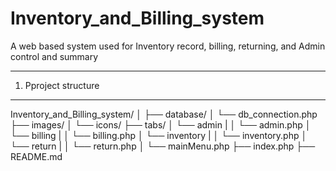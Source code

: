 Inventory_and_Billing_system
===================

A web based system used for Inventory record, billing, returning, and Admin control and summary

---------------------------------------------------------
1. Pproject structure
---------------------------------------------------------
Inventory_and_Billing_system/
│
├── database/
│   └── db_connection.php
├── images/
│   └── icons/
├── tabs/
│   └── admin
|   │   └── admin.php
│   └── billing
|   │   └── billing.php
│   └── inventory
|   │   └── inventory.php
│   └── return
|   │   └── return.php
│   └── mainMenu.php
├── index.php
├── README.md